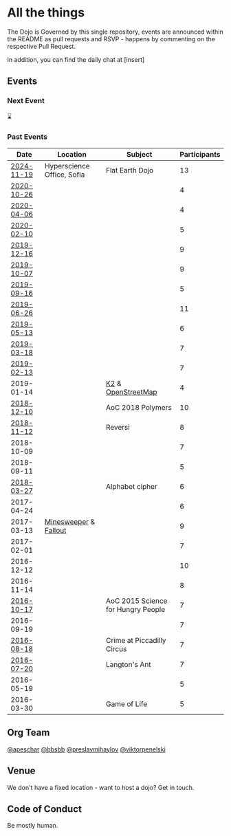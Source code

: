 # All the things

The Dojo is Governed by this single repository, events are announced within the README as pull requests and RSVP - happens by commenting on the respective Pull Request.

In addition, you can find the daily chat at [insert]


## Events

### Next Event 

:hourglass:

### Past Events

| Date  | Location | Subject | Participants |
| ------------- | ------------- | ------------- | ------------- |
| [2024-11-19](https://github.com/lambda-dojo-sofia/all-the-things/tree/master/2024-11-19) | Hyperscience Office, Sofia | Flat Earth Dojo | 13 |
| [2020-10-26](https://github.com/lambda-dojo-sofia/all-the-things/tree/master/2020-10-26) | | | 4 |
| [2020-04-06](https://github.com/lambda-dojo-sofia/all-the-things/tree/master/2020-04-07) | | | 4 |
| [2020-02-10](https://github.com/lambda-dojo-sofia/all-the-things/tree/master/2020-02-10) | | | 5 |
| [2019-12-16](https://github.com/lambda-dojo-sofia/all-the-things/tree/master/2019-12-16) | | | 9 |
| [2019-10-07](https://github.com/lambda-dojo-sofia/all-the-things/tree/master/2019-10-07) | | | 9 |
| [2019-09-16](https://github.com/lambda-dojo-sofia/all-the-things/tree/master/2019-09-16) | | | 5 |
| [2019-06-26](https://github.com/lambda-dojo-sofia/all-the-things/tree/master/2019-06-26) | | | 11 |
| [2019-05-13](https://github.com/lambda-dojo-sofia/all-the-things/tree/master/2019-05-13) | | | 6 |
| [2019-03-18](https://github.com/lambda-dojo-sofia/all-the-things/tree/master/2019-03-18) | | | 7 |
| [2019-02-13](https://github.com/lambda-dojo-sofia/all-the-things/tree/master/2019-02-13) | | | 7 |
| 2019-01-14 | | [K2](https://github.com/lambda-dojo-sofia/k2) & [OpenStreetMap](https://github.com/lambda-dojo-sofia/open-street-map) | 4 |
| [2018-12-10](https://github.com/lambda-dojo-sofia/polymers-aoc2018-05) | | AoC 2018 Polymers | 10 |
| [2018-11-12](https://github.com/lambda-dojo-sofia/reversi) | | Reversi | 8 |
| 2018-10-09 | | | 7 |
| 2018-09-11 | | | 5 |
| [2018-03-27](https://github.com/lambda-dojo-sofia/alphabet-cipher) | | Alphabet cipher | 6 |
| 2017-04-24 | | | 6 |
| 2017-03-13 | [Minesweeper](https://github.com/lambda-dojo-sofia/minesweeper-count) & [Fallout](https://github.com/lambda-dojo-sofia/fallout-terminal) | | 9 |
| 2017-02-01 | | | 7 |
| 2016-12-12 | | | 10 |
| 2016-11-14 | | | 8 |
| [2016-10-17](https://github.com/lambda-dojo-sofia/advent-of-code-day-15) | | AoC 2015 Science for Hungry People | 7 |
| 2016-09-19 | | | 7 |
| [2016-08-18](https://github.com/lambda-dojo-sofia/piccadilly-circus-crime) | | Crime at Piccadilly Circus | 7 |
| [2016-07-20](https://github.com/lambda-dojo-sofia/langtons-ant) | | Langton's Ant | 7 |
| 2016-05-19 | | | 5 |
| 2016-03-30 | | Game of Life | 5 |


## Org Team

[@apeschar](https://github.com/apeschar)
[@bbsbb](https://github.com/bbsbb)
[@preslavmihaylov](https://github.com/preslavmihaylov)
[@viktorpenelski](https://github.com/viktorpenelski)

## Venue

We don't have a fixed location - want to host a dojo? Get in touch.

## Code of Conduct

Be mostly human.

